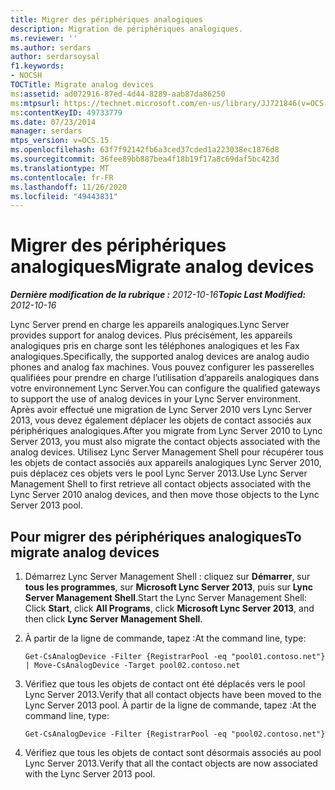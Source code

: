 ```yaml
---
title: Migrer des périphériques analogiques
description: Migration de périphériques analogiques.
ms.reviewer: ''
ms.author: serdars
author: serdarsoysal
f1.keywords:
- NOCSH
TOCTitle: Migrate analog devices
ms:assetid: ad072916-87ed-4d44-8289-aab87da86250
ms:mtpsurl: https://technet.microsoft.com/en-us/library/JJ721846(v=OCS.15)
ms:contentKeyID: 49733779
ms.date: 07/23/2014
manager: serdars
mtps_version: v=OCS.15
ms.openlocfilehash: 63f7f92142fb6a3ced37cded1a223038ec1876d8
ms.sourcegitcommit: 36fee89bb887bea4f18b19f17a8c69daf5bc423d
ms.translationtype: MT
ms.contentlocale: fr-FR
ms.lasthandoff: 11/26/2020
ms.locfileid: "49443831"
---
```

# <a name="migrate-analog-devices"></a><span data-ttu-id="320a2-103">Migrer des périphériques analogiques</span><span class="sxs-lookup"><span data-stu-id="320a2-103">Migrate analog devices</span></span>

<div data-xmlns="http://www.w3.org/1999/xhtml">

<div class="topic" data-xmlns="http://www.w3.org/1999/xhtml" data-msxsl="urn:schemas-microsoft-com:xslt" data-cs="https://msdn.microsoft.com/">

<div data-asp="https://msdn2.microsoft.com/asp">



</div>

<div id="mainSection">

<div id="mainBody"><span data-ttu-id="320a2-104">

<span> </span></span><span class="sxs-lookup"><span data-stu-id="320a2-104">

<span> </span></span></span>

<span data-ttu-id="320a2-105">_**Dernière modification de la rubrique :** 2012-10-16_</span><span class="sxs-lookup"><span data-stu-id="320a2-105">_**Topic Last Modified:** 2012-10-16_</span></span>

<span data-ttu-id="320a2-106">Lync Server prend en charge les appareils analogiques.</span><span class="sxs-lookup"><span data-stu-id="320a2-106">Lync Server provides support for analog devices.</span></span> <span data-ttu-id="320a2-107">Plus précisément, les appareils analogiques pris en charge sont les téléphones analogiques et les Fax analogiques.</span><span class="sxs-lookup"><span data-stu-id="320a2-107">Specifically, the supported analog devices are analog audio phones and analog fax machines.</span></span> <span data-ttu-id="320a2-108">Vous pouvez configurer les passerelles qualifiées pour prendre en charge l’utilisation d’appareils analogiques dans votre environnement Lync Server.</span><span class="sxs-lookup"><span data-stu-id="320a2-108">You can configure the qualified gateways to support the use of analog devices in your Lync Server environment.</span></span> <span data-ttu-id="320a2-109">Après avoir effectué une migration de Lync Server 2010 vers Lync Server 2013, vous devez également déplacer les objets de contact associés aux périphériques analogiques.</span><span class="sxs-lookup"><span data-stu-id="320a2-109">After you migrate from Lync Server 2010 to Lync Server 2013, you must also migrate the contact objects associated with the analog devices.</span></span> <span data-ttu-id="320a2-110">Utilisez Lync Server Management Shell pour récupérer tous les objets de contact associés aux appareils analogiques Lync Server 2010, puis déplacez ces objets vers le pool Lync Server 2013.</span><span class="sxs-lookup"><span data-stu-id="320a2-110">Use Lync Server Management Shell to first retrieve all contact objects associated with the Lync Server 2010 analog devices, and then move those objects to the Lync Server 2013 pool.</span></span>

<div>

## <a name="to-migrate-analog-devices"></a><span data-ttu-id="320a2-111">Pour migrer des périphériques analogiques</span><span class="sxs-lookup"><span data-stu-id="320a2-111">To migrate analog devices</span></span>

1.  <span data-ttu-id="320a2-112">Démarrez Lync Server Management Shell : cliquez sur **Démarrer**, sur **tous les programmes**, sur **Microsoft Lync Server 2013**, puis sur **Lync Server Management Shell**.</span><span class="sxs-lookup"><span data-stu-id="320a2-112">Start the Lync Server Management Shell: Click **Start**, click **All Programs**, click **Microsoft Lync Server 2013**, and then click **Lync Server Management Shell**.</span></span>

2.  <span data-ttu-id="320a2-113">À partir de la ligne de commande, tapez :</span><span class="sxs-lookup"><span data-stu-id="320a2-113">At the command line, type:</span></span>
    
        Get-CsAnalogDevice -Filter {RegistrarPool -eq "pool01.contoso.net"} | Move-CsAnalogDevice -Target pool02.contoso.net

3.  <span data-ttu-id="320a2-114">Vérifiez que tous les objets de contact ont été déplacés vers le pool Lync Server 2013.</span><span class="sxs-lookup"><span data-stu-id="320a2-114">Verify that all contact objects have been moved to the Lync Server 2013 pool.</span></span> <span data-ttu-id="320a2-115">À partir de la ligne de commande, tapez :</span><span class="sxs-lookup"><span data-stu-id="320a2-115">At the command line, type:</span></span>
    
        Get-CsAnalogDevice -Filter {RegistrarPool -eq "pool02.contoso.net"}

4.  <span data-ttu-id="320a2-116">Vérifiez que tous les objets de contact sont désormais associés au pool Lync Server 2013.</span><span class="sxs-lookup"><span data-stu-id="320a2-116">Verify that all the contact objects are now associated with the Lync Server 2013 pool.</span></span>

<span data-ttu-id="320a2-117"></div>

</div>

<span> </span>

</div>

</div>

</span><span class="sxs-lookup"><span data-stu-id="320a2-117"></div>

</div>

<span> </span>

</div>

</div>

</span></span></div>

